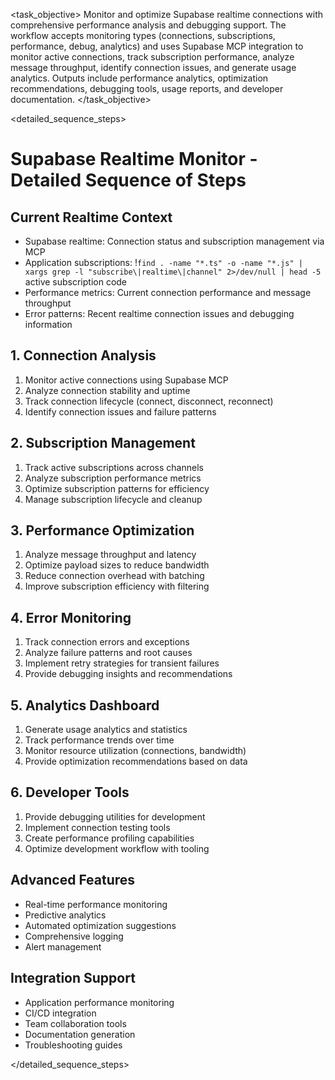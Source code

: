 <task name="Supabase Realtime Monitor">

<task_objective>
Monitor and optimize Supabase realtime connections with comprehensive performance analysis and debugging support. The workflow accepts monitoring types (connections, subscriptions, performance, debug, analytics) and uses Supabase MCP integration to monitor active connections, track subscription performance, analyze message throughput, identify connection issues, and generate usage analytics. Outputs include performance analytics, optimization recommendations, debugging tools, usage reports, and developer documentation.
</task_objective>

<detailed_sequence_steps>
# Supabase Realtime Monitor - Detailed Sequence of Steps

## Current Realtime Context

- Supabase realtime: Connection status and subscription management via MCP
- Application subscriptions: !`find . -name "*.ts" -o -name "*.js" | xargs grep -l "subscribe\|realtime\|channel" 2>/dev/null | head -5` active subscription code
- Performance metrics: Current connection performance and message throughput
- Error patterns: Recent realtime connection issues and debugging information

## 1. Connection Analysis

1. Monitor active connections using Supabase MCP
2. Analyze connection stability and uptime
3. Track connection lifecycle (connect, disconnect, reconnect)
4. Identify connection issues and failure patterns

## 2. Subscription Management

1. Track active subscriptions across channels
2. Analyze subscription performance metrics
3. Optimize subscription patterns for efficiency
4. Manage subscription lifecycle and cleanup

## 3. Performance Optimization

1. Analyze message throughput and latency
2. Optimize payload sizes to reduce bandwidth
3. Reduce connection overhead with batching
4. Improve subscription efficiency with filtering

## 4. Error Monitoring

1. Track connection errors and exceptions
2. Analyze failure patterns and root causes
3. Implement retry strategies for transient failures
4. Provide debugging insights and recommendations

## 5. Analytics Dashboard

1. Generate usage analytics and statistics
2. Track performance trends over time
3. Monitor resource utilization (connections, bandwidth)
4. Provide optimization recommendations based on data

## 6. Developer Tools

1. Provide debugging utilities for development
2. Implement connection testing tools
3. Create performance profiling capabilities
4. Optimize development workflow with tooling

## Advanced Features

- Real-time performance monitoring
- Predictive analytics
- Automated optimization suggestions
- Comprehensive logging
- Alert management

## Integration Support

- Application performance monitoring
- CI/CD integration
- Team collaboration tools
- Documentation generation
- Troubleshooting guides

</detailed_sequence_steps>

</task>
